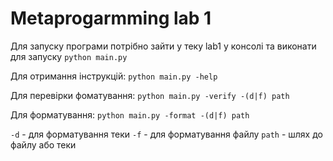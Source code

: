 # Metaprogarmming lab 1
Для запуску програми потрібно зайти у теку lab1 у консолі та виконати для запуску
`python main.py`

Для отримання інструкцій:
`python main.py -help`

Для перевірки фоматування:
`python main.py -verify -(d|f) path`

Для форматування:
`python main.py -format -(d|f) path`

`-d` - для форматування теки
`-f` - для форматування файлу
`path` - шлях до файлу або теки